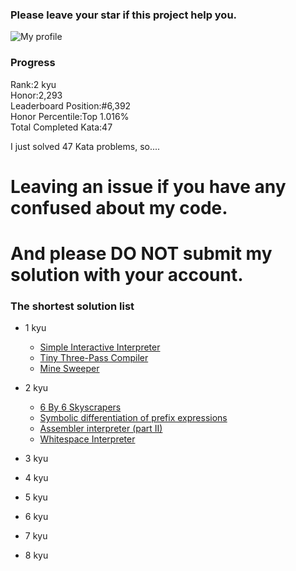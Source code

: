 ### Please leave your star if this project help you.

![My profile](https://www.codewars.com/users/yizer16/badges/large)


### Progress 
Rank:2 kyu  
Honor:2,293  
Leaderboard Position:#6,392  
Honor Percentile:Top 1.016%  
Total Completed Kata:47


I just solved 47 Kata problems, so....
# Leaving an issue if you have any confused about my code.

# And please DO NOT submit my solution with your account.


### The shortest solution list

- 1 kyu  

  - [Simple Interactive Interpreter](https://www.codewars.com/kata/52ffcfa4aff455b3c2000750)  
  - [Tiny Three-Pass Compiler](https://www.codewars.com/kata/5265b0885fda8eac5900093b)  
  - [Mine Sweeper](https://www.codewars.com/kata/57ff9d3b8f7dda23130015fa)

- 2 kyu
  - [6 By 6 Skyscrapers](https://www.codewars.com/kata/5679d5a3f2272011d700000d)
  - [Symbolic differentiation of prefix expressions](https://www.codewars.com/kata/584daf7215ac503d5a0001ae)
  - [Assembler interpreter (part II)](https://www.codewars.com/kata/58e61f3d8ff24f774400002c)
  - [Whitespace Interpreter](https://www.codewars.com/kata/52dc4688eca89d0f820004c6)
- 3 kyu

- 4 kyu

- 5 kyu

- 6 kyu

- 7 kyu

- 8 kyu
